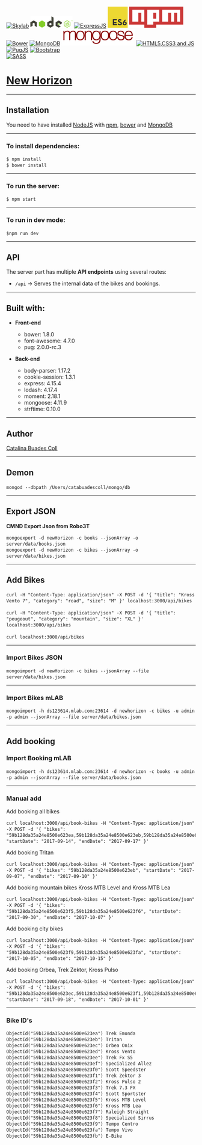 [![Skylab](https://github.com/FransLopez/logo-images/blob/master/logos/skylab-56.png)](http://www.skylabcoders.com/)
[![NodeJS](https://github.com/MarioTerron/logo-images/blob/master/logos/nodejs.png)](https://nodejs.org/)
[![ExpressJS](https://github.com/MarioTerron/logo-images/blob/master/logos/expressjs.png)](http://expressjs.com///)
[![ES6](https://github.com/MarioTerron/logo-images/blob/master/logos/es6.png)](http://www.ecma-international.org/ecma-262/6.0/) 
[![npm](https://github.com/MarioTerron/logo-images/blob/master/logos/npm.png)](https://www.npmjs.com/)
[![Bower](https://github.com/FransLopez/logo-images/blob/master/logos/bower.png)](https://bower.io/)
[![MongoDB](https://github.com/FransLopez/logo-images/blob/master/logos/mongodb.png)](https://www.mongodb.com/)
![Monogoose](https://github.com/MarioTerron/logo-images/blob/master/logos/mongoose.png)
[![HTML5,CSS3 and JS](https://github.com/FransLopez/logo-images/blob/master/logos/html5-css3-js.png)](http://www.w3.org/)
[![PugJS](https://github.com/MarioTerron/logo-images/blob/master/logos/pug.png)](http://www.pugjs.org/) 
[![Bootstrap](https://github.com/FransLopez/logo-images/blob/master/logos/bootstrap.png)](http://getbootstrap.com/)  
[![SASS](https://github.com/FransLopez/logo-images/blob/master/logos/sass.png)](http://sass-lang.com/)

# [New Horizon](https://new-horizon-final-project.herokuapp.com/)

---

## Installation

You need to have installed [NodeJS](https://nodejs.org/) with [npm](https://www.npmjs.com/), [bower](https://bower.io/) and [MongoDB](https://www.mongodb.com/)

---

### To install dependencies:

```
$ npm install 
$ bower install
```
---

### To run the server:

```
$ npm start
```
---

### To run in dev mode:

```
$npm run dev
```
---

## API

The server part has multiple **API endpoints** using several routes:

- `/api` -> Serves the internal data of the bikes and bookings.

---

## Built with:

- **Front-end**
    - bower: 1.8.0
    - font-awesome: 4.7.0
    - pug: 2.0.0-rc.3

- **Back-end**
    - body-parser: 1.17.2
    - cookie-session: 1.3.1
    - express: 4.15.4
    - lodash: 4.17.4
    - moment: 2.18.1
    - mongoose: 4.11.9
    - strftime: 0.10.0
    

---

## Author

[Catalina Buades Coll](https://github.com/catabuades)

---

## Demon
```
mongod --dbpath /Users/catabuadescoll/mongo/db
```

---

## Export JSON
**CMND Export Json from Robo3T**
```
mongoexport -d newHorizon -c books --jsonArray -o server/data/books.json
mongoexport -d newHorizon -c bikes --jsonArray -o server/data/bikes.json
```

---


## Add Bikes

```
curl -H "Content-Type: application/json" -X POST -d '{ "title": "Kross Vento 7", "category": "road", "size": "M" }' localhost:3000/api/bikes

curl -H "Content-Type: application/json" -X POST -d '{ "title": "peugeout", "category": "mountain", "size": "XL" }' localhost:3000/api/bikes

curl localhost:3000/api/bikes
```

---

### Import Bikes JSON

```
mongoimport -d newHorizon -c bikes --jsonArray --file server/data/bikes.json
```

---

### Import Bikes mLAB

```
mongoimport -h ds123614.mlab.com:23614 -d newhorizon -c bikes -u admin -p admin --jsonArray --file server/data/bikes.json
```

---

## Add booking

### Import Booking mLAB
```
mongoimport -h ds123614.mlab.com:23614 -d newhorizon -c books -u admin -p admin --jsonArray --file server/data/books.json
```

---

### Manual add
Add booking all bikes
```
curl localhost:3000/api/book-bikes -H "Content-Type: application/json"  -X POST -d '{ "bikes": "59b128da35a24e8500e623ea,59b128da35a24e8500e623eb,59b128da35a24e8500e623ec,59b128da35a24e8500e623ed,59b128da35a24e8500e623ee,59b128da35a24e8500e623ef,59b128da35a24e8500e623f0,59b128da35a24e8500e623f1,59b128da35a24e8500e623f2,59b128da35a24e8500e623f3,59b128da35a24e8500e623f4,59b128da35a24e8500e623f5,59b128da35a24e8500e623f6,59b128da35a24e8500e623f7,59b128da35a24e8500e623f8,59b128da35a24e8500e623f9,59b128da35a24e8500e623fa,59b128da35a24e8500e623fb", "startDate": "2017-09-14", "endDate": "2017-09-17" }'
```

Add booking Tritan
```
curl localhost:3000/api/book-bikes -H "Content-Type: application/json"  -X POST -d '{ "bikes": "59b128da35a24e8500e623eb", "startDate": "2017-09-07", "endDate": "2017-09-10" }'
```

Add booking mountain bikes Kross MTB Level and Kross MTB Lea
```
curl localhost:3000/api/book-bikes -H "Content-Type: application/json"  -X POST -d '{ "bikes": "59b128da35a24e8500e623f5,59b128da35a24e8500e623f6", "startDate": "2017-09-30", "endDate": "2017-10-07" }'
```

Add booking city bikes
```
curl localhost:3000/api/book-bikes -H "Content-Type: application/json"  -X POST -d '{ "bikes": "59b128da35a24e8500e623f9,59b128da35a24e8500e623fa", "startDate": "2017-10-05", "endDate": "2017-10-15" }'
```

Add booking Orbea, Trek Zektor, Kross Pulso
```
curl localhost:3000/api/book-bikes -H "Content-Type: application/json"  -X POST -d '{ "bikes": "59b128da35a24e8500e623ec,59b128da35a24e8500e623f1,59b128da35a24e8500e623f2", "startDate": "2017-09-18", "endDate": "2017-10-01" }'
```

---

### Bike ID's

```
ObjectId("59b128da35a24e8500e623ea") Trek Emonda
ObjectId("59b128da35a24e8500e623eb") Tritan
ObjectId("59b128da35a24e8500e623ec") Orbea Onix
ObjectId("59b128da35a24e8500e623ed") Kross Vento
ObjectId("59b128da35a24e8500e623ee") Trek Fx S5
ObjectId("59b128da35a24e8500e623ef") Specialized Allez
ObjectId("59b128da35a24e8500e623f0") Scott Speedster
ObjectId("59b128da35a24e8500e623f1") Trek Zektor 3
ObjectId("59b128da35a24e8500e623f2") Kross Pulso 2
ObjectId("59b128da35a24e8500e623f3") Trek 7.3 FX
ObjectId("59b128da35a24e8500e623f4") Scott Sportster
ObjectId("59b128da35a24e8500e623f5") Kross MTB Level
ObjectId("59b128da35a24e8500e623f6") Kross MTB Lea
ObjectId("59b128da35a24e8500e623f7") Raleigh Straight
ObjectId("59b128da35a24e8500e623f8") Specialized Sirrus
ObjectId("59b128da35a24e8500e623f9") Tempo Centro
ObjectId("59b128da35a24e8500e623fa") Tempo Vivo
ObjectId("59b128da35a24e8500e623fb") E-Bike


